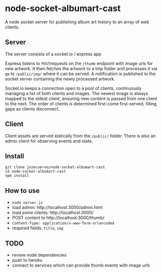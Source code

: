 # node-socket-albumart-cast
A node socket server for publishing album art history to an array of web clients. 

## Server
The server consists of a socket.io / express app

Express listens to `POST`requests on the `/thumb` endpoint with image urls for new artwork. It then fetches the artwork to a tmp folder and processes it via `gm` to `/public/img/` where it can be served. A notification is published to the socket server containing the newly processed artwork. 

Socket.io keeps a connection open to a pool of clients, continuously managing a list of both clients and images. The newest image is always mapped to the oldest client, ensuring new content is passed from one client to the next. The order of clients is determined first-come first-served, filling gaps as clients disconnect.

## Client
Client assets are served statically from the `/public/` folder. There is also an admin client for observing events and state.

## Install
```
git clone jozecuervo/node-socket-albumart-cast
cd node-socket-albumart-cast
npm install
```
## How to use
- `node server.js`
- load admin: http://localhost:3000/admin.html
- load some clients: http://localhost:3000/
- POST content to http://localhost:3000/thumb/
 - `Content-Type: application/x-www-form-urlencoded`
 - required fields: `title`, `img` 

## TODO
- review node dependencies
- push to heroku
- connect to services which can provide thumb events with image urls
